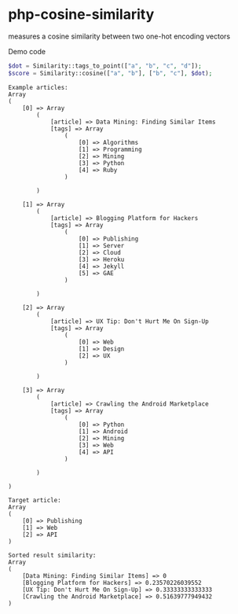 php-cosine-similarity
=====================

measures a cosine similarity between two one-hot encoding vectors


Demo code
```php
$dot = Similarity::tags_to_point(["a", "b", "c", "d"]);
$score = Similarity::cosine(["a", "b"], ["b", "c"], $dot);
``` 
    
    Example articles:
    Array
    (
        [0] => Array
            (
                [article] => Data Mining: Finding Similar Items
                [tags] => Array
                    (
                        [0] => Algorithms
                        [1] => Programming
                        [2] => Mining
                        [3] => Python
                        [4] => Ruby
                    )

            )

        [1] => Array
            (
                [article] => Blogging Platform for Hackers
                [tags] => Array
                    (
                        [0] => Publishing
                        [1] => Server
                        [2] => Cloud
                        [3] => Heroku
                        [4] => Jekyll
                        [5] => GAE
                    )

            )

        [2] => Array
            (
                [article] => UX Tip: Don't Hurt Me On Sign-Up
                [tags] => Array
                    (
                        [0] => Web
                        [1] => Design
                        [2] => UX
                    )

            )

        [3] => Array
            (
                [article] => Crawling the Android Marketplace
                [tags] => Array
                    (
                        [0] => Python
                        [1] => Android
                        [2] => Mining
                        [3] => Web
                        [4] => API
                    )

            )

    )
    
    Target article:
    Array
    (
        [0] => Publishing
        [1] => Web
        [2] => API
    )
    
    Sorted result similarity:
    Array
    (
        [Data Mining: Finding Similar Items] => 0
        [Blogging Platform for Hackers] => 0.23570226039552
        [UX Tip: Don't Hurt Me On Sign-Up] => 0.33333333333333
        [Crawling the Android Marketplace] => 0.51639777949432
    )
